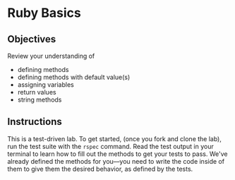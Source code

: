 # Ruby Basics

## Objectives

Review your understanding of 

* defining methods 
* defining methods with default value(s)
* assigning variables
* return values
* string methods


## Instructions

This is a test-driven lab. To get started, (once you fork and clone the lab), run the test suite with the `rspec` command. 
Read the test output in your terminal to learn how to fill out the methods to get your tests to pass. 
We've already defined the methods for you––you need to write the code inside of them to give them the desired behavior, as defined by the tests.
